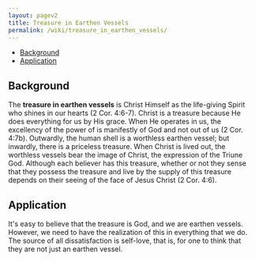 ```yaml
---
layout: pagev2
title: Treasure in Earthen Vessels
permalink: /wiki/treasure_in_earthen_vessels/
---
```

- [Background](#background)
- [Application](#application)

## Background

The **treasure in earthen vessels** is Christ Himself as the life-giving Spirit who shines in our hearts (2 Cor. 4:6-7). Christ is a treasure because He does everything for us by His grace. When He operates in us, the excellency of the power of is manifestly of God and not out of us (2 Cor. 4:7b). Outwardly, the human shell is a worthless earthen vessel; but inwardly, there is a priceless treasure. When Christ is lived out, the worthless vessels bear the image of Christ, the expression of the Triune God. Although each believer has this treasure, whether or not they sense that they possess the treasure and live by the supply of this treasure depends on their seeing of the face of Jesus Christ (2 Cor. 4:6).

## Application

It's easy to believe that the treasure is God, and we are earthen vessels. However, we need to have the realization of this in everything that we do. The source of all dissatisfaction is self-love, that is, for one to think that they are not just an earthen vessel.